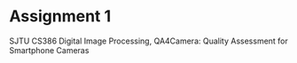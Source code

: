 # Assignment 1
SJTU CS386 Digital Image Processing,  QA4Camera: Quality Assessment for Smartphone Cameras  